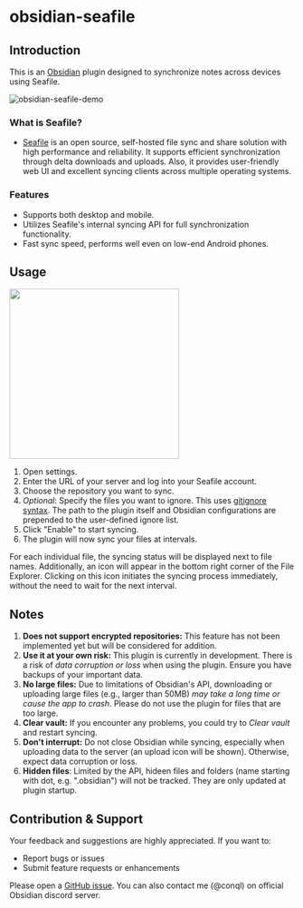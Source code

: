 # obsidian-seafile

## Introduction

This is an [Obsidian](https://obsidian.md/) plugin designed to synchronize notes across devices using Seafile.

![obsidian-seafile-demo](https://github.com/conql/obsidian-seafile/assets/49243542/5b8ac9aa-4180-4ca4-9abe-0b94134fd0c1)

### What is Seafile?
- [Seafile](https://www.seafile.com/) is an open source, self-hosted file sync and share solution with high performance and reliability. It supports efficient synchronization through delta downloads and uploads. Also, it provides user-friendly web UI and excellent syncing clients across multiple operating systems.

### Features
- Supports both desktop and mobile.
- Utilizes Seafile's internal syncing API for full synchronization functionality.
- Fast sync speed, performs well even on low-end Android phones.

## Usage
<img src="https://github.com/conql/obsidian-seafile/assets/49243542/26399e88-d054-41cf-ae19-7bc82b178522" width="300">

1. Open settings.
2. Enter the URL of your server and log into your Seafile account.
3. Choose the repository you want to sync.
4. *Optional*: Specify the files you want to ignore. This uses [gitignore syntax](https://git-scm.com/docs/gitignore). The path to the plugin itself and Obsidian configurations are prepended to the user-defined ignore list.
5. Click "Enable" to start syncing.
6. The plugin will now sync your files at intervals. 

For each individual file, the syncing status will be displayed next to file names. Additionally, an icon will appear in the bottom right corner of the File Explorer. Clicking on this icon initiates the syncing process immediately, without the need to wait for the next interval.

## Notes
1. **Does not support encrypted repositories:** This feature has not been implemented yet but will be considered for addition.
2. **Use it at your own risk:** This plugin is currently in development. There is a risk of *data corruption or loss* when using the plugin. Ensure you have backups of your important data.
3. **No large files:** Due to limitations of Obsidian's API, downloading or uploading large files (e.g., larger than 50MB) *may take a long time or cause the app to crash*. Please do not use the plugin for files that are too large.
4. **Clear vault:** If you encounter any problems, you could try to *Clear vault* and restart syncing.
5. **Don't interrupt:** Do not close Obsidian while syncing, especially when uploading data to the server (an upload icon will be shown). Otherwise, expect data corruption or loss.
6. **Hidden files**: Limited by the API, hideen files and folders (name starting with dot, e.g. ".obsidian") will not be tracked. They are only updated at plugin startup.
## Contribution & Support

Your feedback and suggestions are highly appreciated. If you want to:
- Report bugs or issues
- Submit feature requests or enhancements

Please open a [GitHub issue](https://github.com/conql/obsidian-seafile/issues). You can also contact me (@conql) on official Obsidian discord server.
